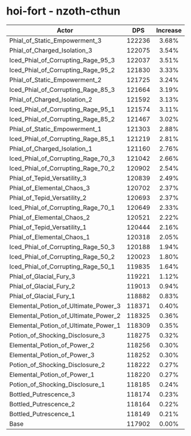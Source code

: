 # hoi-fort - nzoth-cthun
| Actor | DPS | Increase |
|---|:---:|:---:|
|Phial_of_Static_Empowerment_3|122236|3.68%|
|Phial_of_Charged_Isolation_3|122075|3.54%|
|Iced_Phial_of_Corrupting_Rage_95_3|122037|3.51%|
|Iced_Phial_of_Corrupting_Rage_95_2|121830|3.33%|
|Phial_of_Static_Empowerment_2|121725|3.24%|
|Iced_Phial_of_Corrupting_Rage_85_3|121664|3.19%|
|Phial_of_Charged_Isolation_2|121592|3.13%|
|Iced_Phial_of_Corrupting_Rage_95_1|121574|3.11%|
|Iced_Phial_of_Corrupting_Rage_85_2|121467|3.02%|
|Phial_of_Static_Empowerment_1|121303|2.88%|
|Iced_Phial_of_Corrupting_Rage_85_1|121219|2.81%|
|Phial_of_Charged_Isolation_1|121160|2.76%|
|Iced_Phial_of_Corrupting_Rage_70_3|121042|2.66%|
|Iced_Phial_of_Corrupting_Rage_70_2|120902|2.54%|
|Phial_of_Tepid_Versatility_3|120839|2.49%|
|Phial_of_Elemental_Chaos_3|120702|2.37%|
|Phial_of_Tepid_Versatility_2|120693|2.37%|
|Iced_Phial_of_Corrupting_Rage_70_1|120649|2.33%|
|Phial_of_Elemental_Chaos_2|120521|2.22%|
|Phial_of_Tepid_Versatility_1|120444|2.16%|
|Phial_of_Elemental_Chaos_1|120318|2.05%|
|Iced_Phial_of_Corrupting_Rage_50_3|120188|1.94%|
|Iced_Phial_of_Corrupting_Rage_50_2|120023|1.80%|
|Iced_Phial_of_Corrupting_Rage_50_1|119835|1.64%|
|Phial_of_Glacial_Fury_3|119221|1.12%|
|Phial_of_Glacial_Fury_2|119013|0.94%|
|Phial_of_Glacial_Fury_1|118882|0.83%|
|Elemental_Potion_of_Ultimate_Power_3|118371|0.40%|
|Elemental_Potion_of_Ultimate_Power_2|118325|0.36%|
|Elemental_Potion_of_Ultimate_Power_1|118309|0.35%|
|Potion_of_Shocking_Disclosure_3|118275|0.32%|
|Elemental_Potion_of_Power_2|118256|0.30%|
|Elemental_Potion_of_Power_3|118252|0.30%|
|Potion_of_Shocking_Disclosure_2|118222|0.27%|
|Elemental_Potion_of_Power_1|118220|0.27%|
|Potion_of_Shocking_Disclosure_1|118185|0.24%|
|Bottled_Putrescence_3|118174|0.23%|
|Bottled_Putrescence_2|118164|0.22%|
|Bottled_Putrescence_1|118149|0.21%|
|Base|117902|0.00%|

